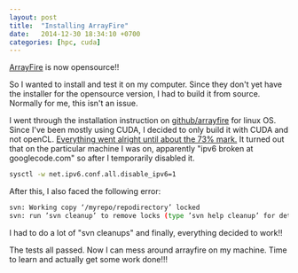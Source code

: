 ```yaml
---
layout: post
title:  "Installing ArrayFire"
date:   2014-12-30 18:34:10 +0700
categories: [hpc, cuda]
---
```


[ArrayFire](http://arrayfire.com/) is now opensource!!
<!--<a href="http://arrayfire.com/">ArrayFire</a> is now opensource!!-->

So I wanted to install and test it on my computer. Since they don't yet have the installer for the opensource version, I had to build it from source. Normally for me, this isn't an issue.

I went through the installation instruction on <a href="https://github.com/arrayfire/arrayfire/wiki/Build-Instructions-for-Linux">github/arrayfire</a> for linux OS. Since I've been mostly using CUDA, I decided to only build it with CUDA and not openCL. <a href="https://stackoverflow.com/questions/27707922/error-in-build-stage-with-cuda">Everything went alright until about the 73% mark.</a> It turned out that on the particular machine I was on, apparently "ipv6 broken at googlecode.com" so after I temporarily disabled it.

```bash
sysctl -w net.ipv6.conf.all.disable_ipv6=1
```

After this, I also faced the following error:
```bash
svn: Working copy ‘/myrepo/repodirectory’ locked
svn: run ’svn cleanup’ to remove locks (type ’svn help cleanup’ for details)
```
I had to do a lot of "svn cleanups" and finally, everything decided to work!!

The tests all passed. Now I can mess around arrayfire on my machine. Time to learn and actually get some work done!!!
